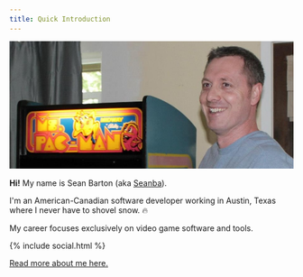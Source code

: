 ```yaml
---
title: Quick Introduction
---
```


<a href="about.html">
<img src="assets/images/seanba-mspm.jpg" alt="Seanba" class="u-full-width"/>
</a>

**Hi!** My name is Sean Barton (aka [Seanba](about.html)).

I'm an American-Canadian software developer working in Austin, Texas where I never have to shovel snow. :fire:

My career focuses exclusively on video game software and tools.

{% include social.html %}

[Read more about me here.](about.html)

